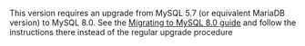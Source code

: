 This version requires an upgrade from MySQL 5.7 (or equivalent MariaDB
version) to MySQL 8.0. See the [Migrating to MySQL 8.0 guide](/docs/admin/mysql-8-upgrade.md)
and follow the instructions there instead of the regular upgrade procedure
